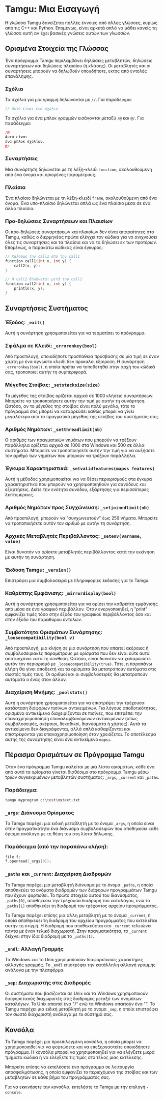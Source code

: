 # Tamgu: Μια Εισαγωγή

Η γλώσσα Tamgu δανείζεται πολλές έννοιες από άλλες γλώσσες, κυρίως από τις C++ και Python. Επομένως, είναι αρκετά απλό να μάθει κανείς τη γλώσσα αυτή αν έχει βασικές γνώσεις αυτών των γλωσσών.

## Ορισμένα Στοιχεία της Γλώσσας

Ένα πρόγραμμα Tamgu περιλαμβάνει δηλώσεις μεταβλητών, δηλώσεις συναρτήσεων και δηλώσεις πλαισίου (ή κλάσης). Οι μεταβλητές και οι συναρτήσεις μπορούν να δηλωθούν οπουδήποτε, εκτός από εντολές επανάληψης.

### Σχόλια

Τα σχόλια για μία γραμμή δηλώνονται με `//`. Για παράδειγμα:

```cpp
// Αυτό είναι ένα σχόλιο
```

Τα σχόλια για ένα μπλοκ γραμμών εισάγονται μεταξύ `/@` και `@/`. Για παράδειγμα:

```cpp
/@
Αυτό είναι
ένα μπλοκ σχολίων.
@/
```

### Συναρτήσεις

Μια συνάρτηση δηλώνεται με τη λέξη-κλειδί `function`, ακολουθούμενη από ένα όνομα και ορισμένες παραμέτρους.

### Πλαίσια

Ένα πλαίσιο δηλώνεται με τη λέξη-κλειδί `frame`, ακολουθούμενη από ένα όνομα. Ένα υπο-πλαίσιο δηλώνεται απλά ως ένα πλαίσιο μέσα σε ένα άλλο πλαίσιο.

### Προ-δηλώσεις Συναρτήσεων και Πλαισίων

Οι προ-δηλώσεις συναρτήσεων και πλαισίων δεν είναι απαραίτητες στο Tamgu, καθώς ο διερμηνέας πρώτα ελέγχει τον κώδικα για να ανιχνεύσει όλες τις συναρτήσεις και τα πλαίσια και να τα δηλώσει εκ των προτέρων. Επομένως, ο παρακάτω κώδικας είναι έγκυρος:

```cpp
// Καλούμε την call2 από την call1
function call1(int x, int y) {
    call2(x, y);
}

// Η call2 δηλώνεται μετά την call1
function call2(int x, int y) {
    println(x, y);
}
```

## Συναρτήσεις Συστήματος

### Έξοδος: `_exit()`

Αυτή η συνάρτηση χρησιμοποιείται για να τερματίσει το πρόγραμμα.

### Σφάλμα σε Κλειδί: `_erroronkey(bool)`

Από προεπιλογή, οποιαδήποτε προσπάθεια πρόσβασης σε μία τιμή σε έναν χάρτη με ένα άγνωστο κλειδί δεν προκαλεί εξαίρεση. Η συνάρτηση `_erroronkey(bool)`, η οποία πρέπει να τοποθετηθεί στην αρχή του κώδικά σας, τροποποιεί αυτήν τη συμπεριφορά.

### Μέγεθος Στοίβας: `_setstacksize(size)`

Το μέγεθος της στοίβας ορίζεται αρχικά σε 1000 κλήσεις συναρτήσεων. Μπορείτε να τροποποιήσετε αυτήν την τιμή με αυτήν τη συνάρτηση. Ωστόσο, αν το μέγεθος της στοίβας είναι πολύ μεγάλο, τότε το πρόγραμμά σας μπορεί να καταρρεύσει καθώς μπορεί να γίνει μεγαλύτερο από το πραγματικό μέγεθος της στοίβας του συστήματός σας.

### Αριθμός Νημάτων: `_setthreadlimit(nb)`

Ο αριθμός των πραγματικών νημάτων που μπορούν να τρέξουν παράλληλα ορίζεται αρχικά σε 1000 στα Windows και 500 σε άλλα συστήματα. Μπορείτε να τροποποιήσετε αυτήν την τιμή για να αυξήσετε τον αριθμό των νημάτων που μπορούν να τρέξουν παράλληλα.

### Έγκυρα Χαρακτηριστικά: `_setvalidfeatures(mapss features)`

Αυτή η μέθοδος χρησιμοποιείται για να θέσει περιορισμούς στα έγκυρα χαρακτηριστικά που μπορούν να χρησιμοποιηθούν για συνόδους και εξαρτήσεις. Δείτε την ενότητα συνόδου, εξάρτησης για περισσότερες λεπτομέρειες.

### Αριθμός Νημάτων προς Συγχώνευση: `_setjoinedlimit(nb)`

Από προεπιλογή, μπορούν να "συγχωνευτούν" έως 256 νήματα. Μπορείτε να τροποποιήσετε αυτόν τον αριθμό με αυτήν τη συνάρτηση.

### Αρχικές Μεταβλητές Περιβάλλοντος: `_setenv(varname, value)`

Είναι δυνατόν να ορίσετε μεταβλητές περιβάλλοντος κατά την εκκίνηση με αυτήν τη συνάρτηση.

### Έκδοση Tamgu: `_version()`

Επιστρέφει μια συμβολοσειρά με πληροφορίες έκδοσης για το Tamgu.

### Καθρέπτης Εμφάνισης: `_mirrordisplay(bool)`

Αυτή η συνάρτηση χρησιμοποιείται για να ορίσει την καθρέπτη εμφάνισης από μέσα σε ένα γραφικό περιβάλλον. Όταν ενεργοποιηθεί, η "print" εμφανίζει τιμές τόσο στην έξοδο του γραφικού περιβάλλοντος όσο και στην έξοδο του παραθύρου εντολών.

### Συμβατότητα Ορισμάτων Συνάρτησης: `_loosecompatibility(bool v)`

Από προεπιλογή, μια κλήση σε μια συνάρτηση που απαιτεί ακέραιες ή συμβολοσειριακές παραμέτρους με ορίσματα που δεν είναι ούτε αυτά αποτυγχάνει κατά τη σύνθεση. Ωστόσο, είναι δυνατόν να χαλαρώσετε αυτόν τον περιορισμό με `_loosecompatibility(true)`. Τότε, η παραπάνω κλήση θα γίνει αποδεκτή και τα ορίσματα θα μετατραπούν αυτόματα στις σωστές τιμές τους. Οι αριθμοί και οι συμβολοσειρές θα μετατραπούν αυτόματα ο ένας στον άλλον.

### Διαχείριση Μνήμης: `_poolstats()`

Αυτή η συνάρτηση χρησιμοποιείται για να επιστρέψει την τρέχουσα κατάσταση διάφορων πισίνων αντικειμένων. Για λόγους αποδοτικότητας, ορισμένα αντικείμενα διαχειρίζονται σε πισίνες, που επιτρέπει την επαναχρησιμοποίηση επαναλαμβανόμενων αντικειμένων (όπως συμβολοσειρές, ακέραιοι, δεκαδικοί, διανύσματα ή χάρτες). Αυτά τα αντικείμενα δεν διαγράφονται, αλλά απλά καθαρίζονται και επιστρέφονται για επαναχρησιμοποίηση όταν χρειάζεται. Το αποτέλεσμα αυτής της συνάρτησης είναι ένα αντικείμενο `mapsi`.

## Πέρασμα Ορισμάτων σε Πρόγραμμα Tamgu

Όταν ένα πρόγραμμα Tamgu καλείται με μια λίστα ορισμάτων, κάθε ένα από αυτά τα ορίσματα γίνεται διαθέσιμο στο πρόγραμμα Tamgu μέσω τριών συγκεκριμένων μεταβλητών συστήματος: `_args`, `_current` και `_paths`.

### Παράδειγμα:

```bash
tamgu myprogram c:\test\mytext.txt
```

### `_args`: Διάνυσμα Ορίσματος

Το Tamgu παρέχει μια ειδική μεταβλητή με το όνομα `_args`, η οποία είναι στην πραγματικότητα ένα διάνυσμα συμβολοσειρών που αποθηκεύει κάθε όρισμα ανάλογα με τη θέση του στη λίστα δήλωσης.

### Παράδειγμα (από την παραπάνω κλήση):

```cpp
file f;
f.openread(_args[0]);
```

### `_paths` και `_current`: Διαχείριση Διαδρομών

Το Tamgu παρέχει μια μεταβλητή διάνυσμα με το όνομα `_paths`, η οποία αποθηκεύει τα ονόματα διαδρομών των διάφορων προγραμμάτων Tamgu που έχουν φορτωθεί. Το πρώτο στοιχείο αυτού του διανύσματος, `_paths[0]`, αποθηκεύει την τρέχουσα διαδρομή του καταλόγου, ενώ το `_paths[1]` αποθηκεύει τη διαδρομή του τρέχοντος αρχείου προγράμματος.

Το Tamgu παρέχει επίσης μια άλλη μεταβλητή με το όνομα `_current`, η οποία αποθηκεύει τη διαδρομή του αρχείου προγράμματος που εκτελείται αυτήν τη στιγμή. Η διαδρομή που αποθηκεύεται στο `_current` τελειώνει πάντα με έναν τελικό διαχωριστή. Στην πραγματικότητα, το `_current` δείχνει στην ίδια διαδρομή με το `_paths[1]`.

### `_endl`: Αλλαγή Γραμμής

Τα Windows και το Unix χρησιμοποιούν διαφορετικούς χαρακτήρες αλλαγής γραμμής. Το `_endl` επιστρέφει την κατάλληλη αλλαγή γραμμής ανάλογα με την πλατφόρμα.

### `_sep`: Διαχωριστής στις Διαδρομές

Οι συστήματα που βασίζονται σε Unix και τα Windows χρησιμοποιούν διαφορετικούς διαχωριστές στις διαδρομές μεταξύ των ονομάτων καταλόγων. Το Unix απαιτεί ένα "/" ενώ τα Windows απαιτούν ένα "\". Το Tamgu παρέχει μια ειδική μεταβλητή με το όνομα `_sep`, η οποία επιστρέφει τον σωστό διαχωριστή ανάλογα με το σύστημά σας.

## Κονσόλα

Το Tamgu παρέχει μια προεπιλεγμένη κονσόλα, η οποία μπορεί να χρησιμοποιηθεί για να φορτώσετε και να επεξεργαστείτε οποιοδήποτε πρόγραμμα. Η κονσόλα μπορεί να χρησιμοποιηθεί για να ελέγξετε μικρά τμήματα κώδικα ή να ελέγξετε τις τιμές στο τέλος μιας εκτέλεσης.

Μπορείτε επίσης να εκτελέσετε ένα πρόγραμμα σε λειτουργία αποσφαλμάτωσης, η οποία εμφανίζει το περιεχόμενο της στοίβας και των μεταβλητών σε κάθε βήμα του προγράμματός σας.

Για να εκκινήσετε την κονσόλα, εκτελέστε το Tamgu με την επιλογή `-console`.